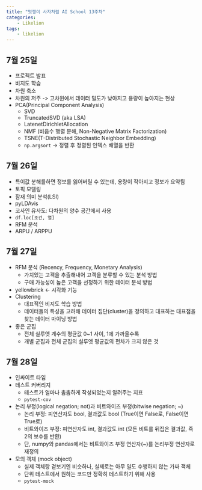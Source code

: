 ```yaml
---
title: "멋쟁이 사자처럼 AI School 13주차"
categories:
    - Likelion
tags:
    - likelion
---
```


## 7월 25일
- 프로젝트 발표
- 비지도 학습
- 차원 축소
- 차원의 저주 -> 고차원에서 데이터 밀도가 낮아지고 용량이 높아지는 현상
- PCA(Principal Component Analysis)
  - SVD
  - TruncatedSVD (aka LSA)
  - LatenetDirichletAllocation
  - NMF (비음수 행렬 분해, Non-Negative Matrix Factorization)
  - TSNE(T-Distributed Stochastic Neighbor Embedding)
  - `np.argsort` -> 정렬 후 정렬된 인덱스 배열을 반환

## 7월 26일
- 특이값 분해를하면 정보를 잃어버릴 수 있는데, 용량이 작아지고 정보가 요약됨
- 토픽 모델링
- 잠재 의미 분석(LSI)
- pyLDAvis
- 코사인 유사도: 다차원의 양수 공간에서 사용
- `df.loc[조건, 열]`
- RFM 분석
- ARPU / ARPPU

## 7월 27일
- RFM 분석 (Recency, Frequency, Monetary Analysis)
  - 가치있는 고객을 추출해내어 고객을 분류할 수 있는 분석 방법
  - 구매 가능성이 높은 고객을 선정하기 위한 데이터 분석 방법
- yellowbrick <- 시각화 기능
- Clustering
  - 대표적인 비지도 학습 방법
  - 데이터들의 특성을 고려해 데이터 집단(cluster)을 정의하고 대표하는 대표점을 찾는 데이터 마이닝 방법
- 좋은 군집
  - 전체 실루엣 계수의 평균값 0~1 사이, 1에 가까울수록
  - 개별 군집과 전체 군집의 실루엣 평균값의 편차가 크지 않은 것

## 7월 28일
- 인싸이트 타임
- 테스트 커버리지
  - 테스트가 얼마나 촘촘하게 작성되었는지 알려주는 지표
  - `pytest-cov`
- 논리 부정(logical negation; not)과 비트와이즈 부정(bitwise negation; ~)
  - 논리 부정: 피연산자도 bool, 결과값도 bool (True이면 False로, False이면 True로)
  - 비트와이즈 부정: 피연산자도 int, 결과값도 int (모든 비트를 뒤집은 결과값, 즉 2의 보수를 반환)
  - 단, numpy와 pandas에서는 비트와이즈 부정 연산자(~)를 논리부정 연산자로 재정의
- 모의 객체 (mock object)
  - 실제 객체랑 겉보기엔 비슷하나, 실제로는 아무 일도 수행하지 않는 가짜 객체
  - 단위 테스트에서 원하는 코드만 정확히 테스트하기 위해 사용
  - `pytest-mock`